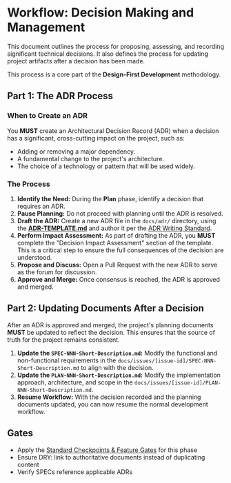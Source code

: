 # Workflow: Decision Making and Management

This document outlines the process for proposing, assessing, and recording significant technical decisions. It also defines the process for updating project artifacts after a decision has been made.

This process is a core part of the **Design-First Development** methodology.

## Part 1: The ADR Process

### When to Create an ADR

You **MUST** create an Architectural Decision Record (ADR) when a decision has a significant, cross-cutting impact on the project, such as:

*   Adding or removing a major dependency.
*   A fundamental change to the project's architecture.
*   The choice of a technology or pattern that will be used widely.

### The Process

1.  **Identify the Need:** During the **Plan** phase, identify a decision that requires an ADR.
2.  **Pause Planning:** Do not proceed with planning until the ADR is resolved.
3.  **Draft the ADR:** Create a new ADR file in the `docs/adr/` directory, using the [**ADR-TEMPLATE.md**](../templates/ADR-TEMPLATE.md) and author it per the [ADR Writing Standard](../standards/adr-writing-guide.md).
4.  **Perform Impact Assessment:** As part of drafting the ADR, you **MUST** complete the "Decision Impact Assessment" section of the template. This is a critical step to ensure the full consequences of the decision are understood.
5.  **Propose and Discuss:** Open a Pull Request with the new ADR to serve as the forum for discussion.
6.  **Approve and Merge:** Once consensus is reached, the ADR is approved and merged.

## Part 2: Updating Documents After a Decision

After an ADR is approved and merged, the project's planning documents **MUST** be updated to reflect the decision. This ensures that the source of truth for the project remains consistent.

1.  **Update the `SPEC-NNN-Short-Description.md`:** Modify the functional and non-functional requirements in the `docs/issues/[issue-id]/SPEC-NNN-Short-Description.md` to align with the decision.
2.  **Update the `PLAN-NNN-Short-Description.md`:** Modify the implementation approach, architecture, and scope in the `docs/issues/[issue-id]/PLAN-NNN-Short-Description.md`.
3.  **Resume Workflow:** With the decision recorded and the planning documents updated, you can now resume the normal development workflow.

## Gates

- Apply the [Standard Checkpoints & Feature Gates](checkpoints-and-gates.md) for this phase
- Ensure DRY: link to authoritative documents instead of duplicating content
- Verify SPECs reference applicable ADRs
